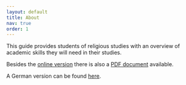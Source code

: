 ```yaml
---
layout: default
title: About
nav: true
order: 1
---
```


This guide provides students of religious studies with an overview of academic skills they will need in their studies.

Besides the [online version](contents) there is also a [PDF document](downloads/guide_to_academic_writing.pdf) available.

A German version can be found [here](https://linar7.github.io/wissenschaftliches-arbeiten/). 
